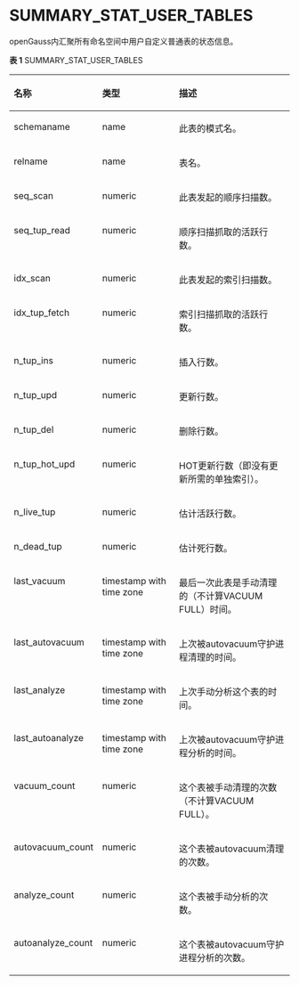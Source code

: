 # SUMMARY\_STAT\_USER\_TABLES<a name="ZH-CN_TOPIC_0245374681"></a>

openGauss内汇聚所有命名空间中用户自定义普通表的状态信息。

**表 1**  SUMMARY\_STAT\_USER\_TABLES

<a name="zh-cn_topic_0237122577_table2068616526305"></a>
<table><thead align="left"><tr id="zh-cn_topic_0237122577_row19867115213300"><th class="cellrowborder" valign="top" width="23.05%" id="mcps1.2.4.1.1"><p id="zh-cn_topic_0237122577_p1867135223019"><a name="zh-cn_topic_0237122577_p1867135223019"></a><a name="zh-cn_topic_0237122577_p1867135223019"></a><strong id="zh-cn_topic_0237122577_b38671052163010"><a name="zh-cn_topic_0237122577_b38671052163010"></a><a name="zh-cn_topic_0237122577_b38671052163010"></a>名称</strong></p>
</th>
<th class="cellrowborder" valign="top" width="29.98%" id="mcps1.2.4.1.2"><p id="zh-cn_topic_0237122577_p138671252183018"><a name="zh-cn_topic_0237122577_p138671252183018"></a><a name="zh-cn_topic_0237122577_p138671252183018"></a><strong id="zh-cn_topic_0237122577_b58671552183019"><a name="zh-cn_topic_0237122577_b58671552183019"></a><a name="zh-cn_topic_0237122577_b58671552183019"></a>类型</strong></p>
</th>
<th class="cellrowborder" valign="top" width="46.97%" id="mcps1.2.4.1.3"><p id="zh-cn_topic_0237122577_p178671352123018"><a name="zh-cn_topic_0237122577_p178671352123018"></a><a name="zh-cn_topic_0237122577_p178671352123018"></a><strong id="zh-cn_topic_0237122577_b128671952123016"><a name="zh-cn_topic_0237122577_b128671952123016"></a><a name="zh-cn_topic_0237122577_b128671952123016"></a>描述</strong></p>
</th>
</tr>
</thead>
<tbody><tr id="zh-cn_topic_0237122577_row08677528305"><td class="cellrowborder" valign="top" width="23.05%" headers="mcps1.2.4.1.1 "><p id="zh-cn_topic_0237122577_p12867185253019"><a name="zh-cn_topic_0237122577_p12867185253019"></a><a name="zh-cn_topic_0237122577_p12867185253019"></a>schemaname</p>
</td>
<td class="cellrowborder" valign="top" width="29.98%" headers="mcps1.2.4.1.2 "><p id="zh-cn_topic_0237122577_p1886835219304"><a name="zh-cn_topic_0237122577_p1886835219304"></a><a name="zh-cn_topic_0237122577_p1886835219304"></a>name</p>
</td>
<td class="cellrowborder" valign="top" width="46.97%" headers="mcps1.2.4.1.3 "><p id="zh-cn_topic_0237122577_p1686812520301"><a name="zh-cn_topic_0237122577_p1686812520301"></a><a name="zh-cn_topic_0237122577_p1686812520301"></a>此表的模式名。</p>
</td>
</tr>
<tr id="zh-cn_topic_0237122577_row58682524301"><td class="cellrowborder" valign="top" width="23.05%" headers="mcps1.2.4.1.1 "><p id="zh-cn_topic_0237122577_p1986885273015"><a name="zh-cn_topic_0237122577_p1986885273015"></a><a name="zh-cn_topic_0237122577_p1986885273015"></a>relname</p>
</td>
<td class="cellrowborder" valign="top" width="29.98%" headers="mcps1.2.4.1.2 "><p id="zh-cn_topic_0237122577_p6868195283013"><a name="zh-cn_topic_0237122577_p6868195283013"></a><a name="zh-cn_topic_0237122577_p6868195283013"></a>name</p>
</td>
<td class="cellrowborder" valign="top" width="46.97%" headers="mcps1.2.4.1.3 "><p id="zh-cn_topic_0237122577_p128682523306"><a name="zh-cn_topic_0237122577_p128682523306"></a><a name="zh-cn_topic_0237122577_p128682523306"></a>表名。</p>
</td>
</tr>
<tr id="zh-cn_topic_0237122577_row15868195293016"><td class="cellrowborder" valign="top" width="23.05%" headers="mcps1.2.4.1.1 "><p id="zh-cn_topic_0237122577_p12868852193012"><a name="zh-cn_topic_0237122577_p12868852193012"></a><a name="zh-cn_topic_0237122577_p12868852193012"></a>seq_scan</p>
</td>
<td class="cellrowborder" valign="top" width="29.98%" headers="mcps1.2.4.1.2 "><p id="zh-cn_topic_0237122577_p9868125253019"><a name="zh-cn_topic_0237122577_p9868125253019"></a><a name="zh-cn_topic_0237122577_p9868125253019"></a>numeric</p>
</td>
<td class="cellrowborder" valign="top" width="46.97%" headers="mcps1.2.4.1.3 "><p id="zh-cn_topic_0237122577_p14868105273013"><a name="zh-cn_topic_0237122577_p14868105273013"></a><a name="zh-cn_topic_0237122577_p14868105273013"></a>此表发起的顺序扫描数。</p>
</td>
</tr>
<tr id="zh-cn_topic_0237122577_row3869135210303"><td class="cellrowborder" valign="top" width="23.05%" headers="mcps1.2.4.1.1 "><p id="zh-cn_topic_0237122577_p986995213301"><a name="zh-cn_topic_0237122577_p986995213301"></a><a name="zh-cn_topic_0237122577_p986995213301"></a>seq_tup_read</p>
</td>
<td class="cellrowborder" valign="top" width="29.98%" headers="mcps1.2.4.1.2 "><p id="zh-cn_topic_0237122577_p7869135220308"><a name="zh-cn_topic_0237122577_p7869135220308"></a><a name="zh-cn_topic_0237122577_p7869135220308"></a>numeric</p>
</td>
<td class="cellrowborder" valign="top" width="46.97%" headers="mcps1.2.4.1.3 "><p id="zh-cn_topic_0237122577_p386995223014"><a name="zh-cn_topic_0237122577_p386995223014"></a><a name="zh-cn_topic_0237122577_p386995223014"></a>顺序扫描抓取的活跃行数。</p>
</td>
</tr>
<tr id="zh-cn_topic_0237122577_row14869115211305"><td class="cellrowborder" valign="top" width="23.05%" headers="mcps1.2.4.1.1 "><p id="zh-cn_topic_0237122577_p38691952193011"><a name="zh-cn_topic_0237122577_p38691952193011"></a><a name="zh-cn_topic_0237122577_p38691952193011"></a>idx_scan</p>
</td>
<td class="cellrowborder" valign="top" width="29.98%" headers="mcps1.2.4.1.2 "><p id="zh-cn_topic_0237122577_p2869145223012"><a name="zh-cn_topic_0237122577_p2869145223012"></a><a name="zh-cn_topic_0237122577_p2869145223012"></a>numeric</p>
</td>
<td class="cellrowborder" valign="top" width="46.97%" headers="mcps1.2.4.1.3 "><p id="zh-cn_topic_0237122577_p10869352143014"><a name="zh-cn_topic_0237122577_p10869352143014"></a><a name="zh-cn_topic_0237122577_p10869352143014"></a>此表发起的索引扫描数。</p>
</td>
</tr>
<tr id="zh-cn_topic_0237122577_row0869205215301"><td class="cellrowborder" valign="top" width="23.05%" headers="mcps1.2.4.1.1 "><p id="zh-cn_topic_0237122577_p1286915522304"><a name="zh-cn_topic_0237122577_p1286915522304"></a><a name="zh-cn_topic_0237122577_p1286915522304"></a>idx_tup_fetch</p>
</td>
<td class="cellrowborder" valign="top" width="29.98%" headers="mcps1.2.4.1.2 "><p id="zh-cn_topic_0237122577_p158701152143014"><a name="zh-cn_topic_0237122577_p158701152143014"></a><a name="zh-cn_topic_0237122577_p158701152143014"></a>numeric</p>
</td>
<td class="cellrowborder" valign="top" width="46.97%" headers="mcps1.2.4.1.3 "><p id="zh-cn_topic_0237122577_p18870952113016"><a name="zh-cn_topic_0237122577_p18870952113016"></a><a name="zh-cn_topic_0237122577_p18870952113016"></a>索引扫描抓取的活跃行数。</p>
</td>
</tr>
<tr id="zh-cn_topic_0237122577_row68701052123013"><td class="cellrowborder" valign="top" width="23.05%" headers="mcps1.2.4.1.1 "><p id="zh-cn_topic_0237122577_p14870105218306"><a name="zh-cn_topic_0237122577_p14870105218306"></a><a name="zh-cn_topic_0237122577_p14870105218306"></a>n_tup_ins</p>
</td>
<td class="cellrowborder" valign="top" width="29.98%" headers="mcps1.2.4.1.2 "><p id="zh-cn_topic_0237122577_p6870052123013"><a name="zh-cn_topic_0237122577_p6870052123013"></a><a name="zh-cn_topic_0237122577_p6870052123013"></a>numeric</p>
</td>
<td class="cellrowborder" valign="top" width="46.97%" headers="mcps1.2.4.1.3 "><p id="zh-cn_topic_0237122577_p887011521304"><a name="zh-cn_topic_0237122577_p887011521304"></a><a name="zh-cn_topic_0237122577_p887011521304"></a>插入行数。</p>
</td>
</tr>
<tr id="zh-cn_topic_0237122577_row88701452153019"><td class="cellrowborder" valign="top" width="23.05%" headers="mcps1.2.4.1.1 "><p id="zh-cn_topic_0237122577_p787016527303"><a name="zh-cn_topic_0237122577_p787016527303"></a><a name="zh-cn_topic_0237122577_p787016527303"></a>n_tup_upd</p>
</td>
<td class="cellrowborder" valign="top" width="29.98%" headers="mcps1.2.4.1.2 "><p id="zh-cn_topic_0237122577_p2087045219303"><a name="zh-cn_topic_0237122577_p2087045219303"></a><a name="zh-cn_topic_0237122577_p2087045219303"></a>numeric</p>
</td>
<td class="cellrowborder" valign="top" width="46.97%" headers="mcps1.2.4.1.3 "><p id="zh-cn_topic_0237122577_p19870135223018"><a name="zh-cn_topic_0237122577_p19870135223018"></a><a name="zh-cn_topic_0237122577_p19870135223018"></a>更新行数。</p>
</td>
</tr>
<tr id="zh-cn_topic_0237122577_row287018526305"><td class="cellrowborder" valign="top" width="23.05%" headers="mcps1.2.4.1.1 "><p id="zh-cn_topic_0237122577_p108713526305"><a name="zh-cn_topic_0237122577_p108713526305"></a><a name="zh-cn_topic_0237122577_p108713526305"></a>n_tup_del</p>
</td>
<td class="cellrowborder" valign="top" width="29.98%" headers="mcps1.2.4.1.2 "><p id="zh-cn_topic_0237122577_p14871195243012"><a name="zh-cn_topic_0237122577_p14871195243012"></a><a name="zh-cn_topic_0237122577_p14871195243012"></a>numeric</p>
</td>
<td class="cellrowborder" valign="top" width="46.97%" headers="mcps1.2.4.1.3 "><p id="zh-cn_topic_0237122577_p28726523301"><a name="zh-cn_topic_0237122577_p28726523301"></a><a name="zh-cn_topic_0237122577_p28726523301"></a>删除行数。</p>
</td>
</tr>
<tr id="zh-cn_topic_0237122577_row1687225203017"><td class="cellrowborder" valign="top" width="23.05%" headers="mcps1.2.4.1.1 "><p id="zh-cn_topic_0237122577_p187265283011"><a name="zh-cn_topic_0237122577_p187265283011"></a><a name="zh-cn_topic_0237122577_p187265283011"></a>n_tup_hot_upd</p>
</td>
<td class="cellrowborder" valign="top" width="29.98%" headers="mcps1.2.4.1.2 "><p id="zh-cn_topic_0237122577_p1787215526308"><a name="zh-cn_topic_0237122577_p1787215526308"></a><a name="zh-cn_topic_0237122577_p1787215526308"></a>numeric</p>
</td>
<td class="cellrowborder" valign="top" width="46.97%" headers="mcps1.2.4.1.3 "><p id="zh-cn_topic_0237122577_p10872352113015"><a name="zh-cn_topic_0237122577_p10872352113015"></a><a name="zh-cn_topic_0237122577_p10872352113015"></a>HOT更新行数（即没有更新所需的单独索引）。</p>
</td>
</tr>
<tr id="zh-cn_topic_0237122577_row198727524302"><td class="cellrowborder" valign="top" width="23.05%" headers="mcps1.2.4.1.1 "><p id="zh-cn_topic_0237122577_p9873165213304"><a name="zh-cn_topic_0237122577_p9873165213304"></a><a name="zh-cn_topic_0237122577_p9873165213304"></a>n_live_tup</p>
</td>
<td class="cellrowborder" valign="top" width="29.98%" headers="mcps1.2.4.1.2 "><p id="zh-cn_topic_0237122577_p138731523302"><a name="zh-cn_topic_0237122577_p138731523302"></a><a name="zh-cn_topic_0237122577_p138731523302"></a>numeric</p>
</td>
<td class="cellrowborder" valign="top" width="46.97%" headers="mcps1.2.4.1.3 "><p id="zh-cn_topic_0237122577_p14873185215308"><a name="zh-cn_topic_0237122577_p14873185215308"></a><a name="zh-cn_topic_0237122577_p14873185215308"></a>估计活跃行数。</p>
</td>
</tr>
<tr id="zh-cn_topic_0237122577_row98731352153015"><td class="cellrowborder" valign="top" width="23.05%" headers="mcps1.2.4.1.1 "><p id="zh-cn_topic_0237122577_p187355263019"><a name="zh-cn_topic_0237122577_p187355263019"></a><a name="zh-cn_topic_0237122577_p187355263019"></a>n_dead_tup</p>
</td>
<td class="cellrowborder" valign="top" width="29.98%" headers="mcps1.2.4.1.2 "><p id="zh-cn_topic_0237122577_p487355216303"><a name="zh-cn_topic_0237122577_p487355216303"></a><a name="zh-cn_topic_0237122577_p487355216303"></a>numeric</p>
</td>
<td class="cellrowborder" valign="top" width="46.97%" headers="mcps1.2.4.1.3 "><p id="zh-cn_topic_0237122577_p487325212304"><a name="zh-cn_topic_0237122577_p487325212304"></a><a name="zh-cn_topic_0237122577_p487325212304"></a>估计死行数。</p>
</td>
</tr>
<tr id="zh-cn_topic_0237122577_row15873852113020"><td class="cellrowborder" valign="top" width="23.05%" headers="mcps1.2.4.1.1 "><p id="zh-cn_topic_0237122577_p16874175220303"><a name="zh-cn_topic_0237122577_p16874175220303"></a><a name="zh-cn_topic_0237122577_p16874175220303"></a>last_vacuum</p>
</td>
<td class="cellrowborder" valign="top" width="29.98%" headers="mcps1.2.4.1.2 "><p id="zh-cn_topic_0237122577_p387465223016"><a name="zh-cn_topic_0237122577_p387465223016"></a><a name="zh-cn_topic_0237122577_p387465223016"></a>timestamp with time zone</p>
</td>
<td class="cellrowborder" valign="top" width="46.97%" headers="mcps1.2.4.1.3 "><p id="zh-cn_topic_0237122577_p178749522305"><a name="zh-cn_topic_0237122577_p178749522305"></a><a name="zh-cn_topic_0237122577_p178749522305"></a>最后一次此表是手动清理的（不计算VACUUM FULL）时间。</p>
</td>
</tr>
<tr id="zh-cn_topic_0237122577_row8874195243012"><td class="cellrowborder" valign="top" width="23.05%" headers="mcps1.2.4.1.1 "><p id="zh-cn_topic_0237122577_p188741552153010"><a name="zh-cn_topic_0237122577_p188741552153010"></a><a name="zh-cn_topic_0237122577_p188741552153010"></a>last_autovacuum</p>
</td>
<td class="cellrowborder" valign="top" width="29.98%" headers="mcps1.2.4.1.2 "><p id="zh-cn_topic_0237122577_p12874175293010"><a name="zh-cn_topic_0237122577_p12874175293010"></a><a name="zh-cn_topic_0237122577_p12874175293010"></a>timestamp with time zone</p>
</td>
<td class="cellrowborder" valign="top" width="46.97%" headers="mcps1.2.4.1.3 "><p id="zh-cn_topic_0237122577_p5874352153015"><a name="zh-cn_topic_0237122577_p5874352153015"></a><a name="zh-cn_topic_0237122577_p5874352153015"></a>上次被autovacuum守护进程清理的时间。</p>
</td>
</tr>
<tr id="zh-cn_topic_0237122577_row17874115211300"><td class="cellrowborder" valign="top" width="23.05%" headers="mcps1.2.4.1.1 "><p id="zh-cn_topic_0237122577_p58741352203017"><a name="zh-cn_topic_0237122577_p58741352203017"></a><a name="zh-cn_topic_0237122577_p58741352203017"></a>last_analyze</p>
</td>
<td class="cellrowborder" valign="top" width="29.98%" headers="mcps1.2.4.1.2 "><p id="zh-cn_topic_0237122577_p12875145219308"><a name="zh-cn_topic_0237122577_p12875145219308"></a><a name="zh-cn_topic_0237122577_p12875145219308"></a>timestamp with time zone</p>
</td>
<td class="cellrowborder" valign="top" width="46.97%" headers="mcps1.2.4.1.3 "><p id="zh-cn_topic_0237122577_p15875552123015"><a name="zh-cn_topic_0237122577_p15875552123015"></a><a name="zh-cn_topic_0237122577_p15875552123015"></a>上次手动分析这个表的时间。</p>
</td>
</tr>
<tr id="zh-cn_topic_0237122577_row128751052183011"><td class="cellrowborder" valign="top" width="23.05%" headers="mcps1.2.4.1.1 "><p id="zh-cn_topic_0237122577_p58751452123013"><a name="zh-cn_topic_0237122577_p58751452123013"></a><a name="zh-cn_topic_0237122577_p58751452123013"></a>last_autoanalyze</p>
</td>
<td class="cellrowborder" valign="top" width="29.98%" headers="mcps1.2.4.1.2 "><p id="zh-cn_topic_0237122577_p16875752113019"><a name="zh-cn_topic_0237122577_p16875752113019"></a><a name="zh-cn_topic_0237122577_p16875752113019"></a>timestamp with time zone</p>
</td>
<td class="cellrowborder" valign="top" width="46.97%" headers="mcps1.2.4.1.3 "><p id="zh-cn_topic_0237122577_p987518527304"><a name="zh-cn_topic_0237122577_p987518527304"></a><a name="zh-cn_topic_0237122577_p987518527304"></a>上次被autovacuum守护进程分析的时间。</p>
</td>
</tr>
<tr id="zh-cn_topic_0237122577_row19875125213302"><td class="cellrowborder" valign="top" width="23.05%" headers="mcps1.2.4.1.1 "><p id="zh-cn_topic_0237122577_p6875155214301"><a name="zh-cn_topic_0237122577_p6875155214301"></a><a name="zh-cn_topic_0237122577_p6875155214301"></a>vacuum_count</p>
</td>
<td class="cellrowborder" valign="top" width="29.98%" headers="mcps1.2.4.1.2 "><p id="zh-cn_topic_0237122577_p9875145263013"><a name="zh-cn_topic_0237122577_p9875145263013"></a><a name="zh-cn_topic_0237122577_p9875145263013"></a>numeric</p>
</td>
<td class="cellrowborder" valign="top" width="46.97%" headers="mcps1.2.4.1.3 "><p id="zh-cn_topic_0237122577_p14876185293014"><a name="zh-cn_topic_0237122577_p14876185293014"></a><a name="zh-cn_topic_0237122577_p14876185293014"></a>这个表被手动清理的次数（不计算VACUUM FULL）。</p>
</td>
</tr>
<tr id="zh-cn_topic_0237122577_row287615213020"><td class="cellrowborder" valign="top" width="23.05%" headers="mcps1.2.4.1.1 "><p id="zh-cn_topic_0237122577_p1087615218307"><a name="zh-cn_topic_0237122577_p1087615218307"></a><a name="zh-cn_topic_0237122577_p1087615218307"></a>autovacuum_count</p>
</td>
<td class="cellrowborder" valign="top" width="29.98%" headers="mcps1.2.4.1.2 "><p id="zh-cn_topic_0237122577_p1587655218301"><a name="zh-cn_topic_0237122577_p1587655218301"></a><a name="zh-cn_topic_0237122577_p1587655218301"></a>numeric</p>
</td>
<td class="cellrowborder" valign="top" width="46.97%" headers="mcps1.2.4.1.3 "><p id="zh-cn_topic_0237122577_p148761052133016"><a name="zh-cn_topic_0237122577_p148761052133016"></a><a name="zh-cn_topic_0237122577_p148761052133016"></a>这个表被autovacuum清理的次数。</p>
</td>
</tr>
<tr id="zh-cn_topic_0237122577_row587695215304"><td class="cellrowborder" valign="top" width="23.05%" headers="mcps1.2.4.1.1 "><p id="zh-cn_topic_0237122577_p4876145263014"><a name="zh-cn_topic_0237122577_p4876145263014"></a><a name="zh-cn_topic_0237122577_p4876145263014"></a>analyze_count</p>
</td>
<td class="cellrowborder" valign="top" width="29.98%" headers="mcps1.2.4.1.2 "><p id="zh-cn_topic_0237122577_p38766527307"><a name="zh-cn_topic_0237122577_p38766527307"></a><a name="zh-cn_topic_0237122577_p38766527307"></a>numeric</p>
</td>
<td class="cellrowborder" valign="top" width="46.97%" headers="mcps1.2.4.1.3 "><p id="zh-cn_topic_0237122577_p2087795233015"><a name="zh-cn_topic_0237122577_p2087795233015"></a><a name="zh-cn_topic_0237122577_p2087795233015"></a>这个表被手动分析的次数。</p>
</td>
</tr>
<tr id="zh-cn_topic_0237122577_row1187715524305"><td class="cellrowborder" valign="top" width="23.05%" headers="mcps1.2.4.1.1 "><p id="zh-cn_topic_0237122577_p1787775263014"><a name="zh-cn_topic_0237122577_p1787775263014"></a><a name="zh-cn_topic_0237122577_p1787775263014"></a>autoanalyze_count</p>
</td>
<td class="cellrowborder" valign="top" width="29.98%" headers="mcps1.2.4.1.2 "><p id="zh-cn_topic_0237122577_p1787715223020"><a name="zh-cn_topic_0237122577_p1787715223020"></a><a name="zh-cn_topic_0237122577_p1787715223020"></a>numeric</p>
</td>
<td class="cellrowborder" valign="top" width="46.97%" headers="mcps1.2.4.1.3 "><p id="zh-cn_topic_0237122577_p487705283014"><a name="zh-cn_topic_0237122577_p487705283014"></a><a name="zh-cn_topic_0237122577_p487705283014"></a>这个表被autovacuum守护进程分析的次数。</p>
</td>
</tr>
</tbody>
</table>

